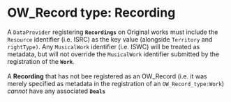 # OW\_Record type: Recording

A `DataProvider` registering **`Recordings`** on Original works must include the `Resource` identifier (i.e. ISRC)  as the key value (alongside `Territory` and `rightType)`.  Any `MusicalWork` identifier (i.e. ISWC)  will be treated as metadata, but will not override the `MusicalWork` identifier submitted by the registration of the **`Work`**.\
\
A **Recording** that has not bee registered as an OW\_Record (i.e. it was merely specified as metadata in the registration of an `OW_Record_type:Work`) _cannot_ have any associated **`Deals`**
